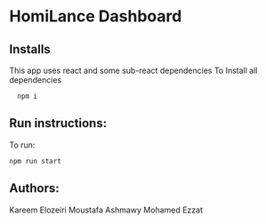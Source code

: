 # HomiLance Dashboard
## Installs
This app uses react and some sub-react dependencies 
To Install all dependencies
```
  npm i
```
## Run instructions:
To run:
```
npm run start
```

## Authors:
Kareem Elozeiri
Moustafa Ashmawy
Mohamed Ezzat
